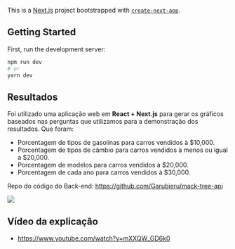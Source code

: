 This is a [Next.js](https://nextjs.org/) project bootstrapped with [`create-next-app`](https://github.com/vercel/next.js/tree/canary/packages/create-next-app).

## Getting Started

First, run the development server:

```bash
npm run dev
# or
yarn dev
```

## Resultados
Foi utilizado uma aplicação web em **React + Next.js** para gerar os gráficos baseados nas perguntas que utilizamos para a demonstração dos resultados. Que foram:
 - Porcentagem de tipos de gasolinas para carros vendidos à $10,000.
 - Porcentagem de tipos de câmbio para carros vendidos à menos ou igual a $20,000.
 - Porcentagem de modelos para carros vendidos à $20,000.
 - Porcentagem de cada ano para carros vendidos à $30,000.

Repo do código do Back-end: https://github.com/Garubieru/mack-tree-api

<img src="https://i.imgur.com/lkvMtmX.png" align="center">

## Vídeo da explicação
 - https://www.youtube.com/watch?v=mXXQW_GD6k0
